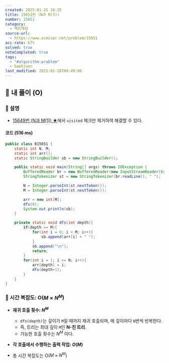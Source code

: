 ```yaml
---
created: 2025-01-25 16:35
title: 15651번 (N과 M(3))
number: 15651
category:
  - 백트래킹
source-url:
  - https://www.acmicpc.net/problem/15651
acc-rate: 67%
solved: true
noteCompleted: true
tags:
  - "#algorithm-problem"
  - baekjoon
last_modified: 2025-01-28T00:49:00
---
```

## 💁 내 풀이 (O)
### 🍪 설명
- [15649번 (N과 M(1)) ★](https://github.com/M1nKyu/Coding-Challenges/blob/main/Baekjoon/%EB%B0%B1%ED%8A%B8%EB%9E%98%ED%82%B9/15649%EB%B2%88%20(N%EA%B3%BCM%20(1))%20%E2%98%85.md)에서 `visited` 체크만 제거하여 해결할 수 있다.

#### 코드 (516 ms)
```java
public class B15651 {
    static int N, M;
    static int arr[];
    static StringBuilder sb = new StringBuilder();

    public static void main(String[] args) throws IOException {
        BufferedReader br = new BufferedReader(new InputStreamReader(System.in));
        StringTokenizer st = new StringTokenizer(br.readLine(), " ");

        N = Integer.parseInt(st.nextToken());
        M = Integer.parseInt(st.nextToken());

        arr = new int[M];
        dfs(0);
        System.out.println(sb);
    }

    private static void dfs(int depth){
        if(depth == M){
            for(int i = 0; i < M; i++){
                sb.append(arr[i] + " ");
            }
            sb.append("\n");
            return;
        }
        for(int i = 1; i <= N; i++){
            arr[depth] = i;
            dfs(depth+1);
        }
    }
}
```

### 🍪 시간 복잡도: O($M×N^M$)
- **재귀 호출 횟수: $N^M$**
	- `dfs(depth)`는 깊이가 `M`일 때까지 재귀 호출되며, 매 깊이마다 `N`번씩 반복한다.
	- 즉, 트리는 최대 깊이 `M`인 **N-진 트리**.
	- 가능한 호출 횟수는 $N^M$ 이다.
- **각 호출에서 수행하는 출력 작업: $O(M)$**

- 총 시간 복잡도는 O($M×N^M$)





